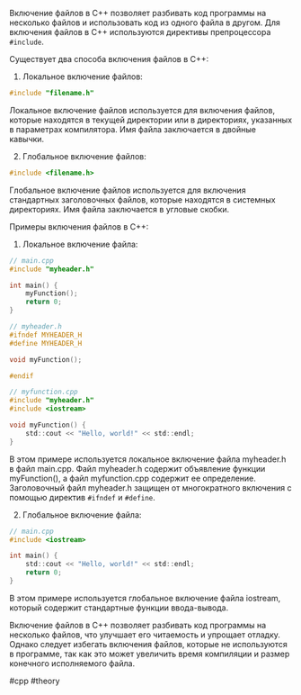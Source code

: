 Включение файлов в C++ позволяет разбивать код программы на несколько файлов и использовать код из одного файла в другом. Для включения файлов в C++ используются директивы препроцессора `#include`.

Существует два способа включения файлов в C++:

1. Локальное включение файлов:
```c
#include "filename.h"
```
Локальное включение файлов используется для включения файлов, которые находятся в текущей директории или в директориях, указанных в параметрах компилятора. Имя файла заключается в двойные кавычки.

2. Глобальное включение файлов:
```c
#include <filename.h>
```
Глобальное включение файлов используется для включения стандартных заголовочных файлов, которые находятся в системных директориях. Имя файла заключается в угловые скобки.

Примеры включения файлов в C++:

1. Локальное включение файла:
```c
// main.cpp
#include "myheader.h"

int main() {
    myFunction();
    return 0;
}

// myheader.h
#ifndef MYHEADER_H
#define MYHEADER_H

void myFunction();

#endif

// myfunction.cpp
#include "myheader.h"
#include <iostream>

void myFunction() {
    std::cout << "Hello, world!" << std::endl;
}
```
В этом примере используется локальное включение файла myheader.h в файл main.cpp. Файл myheader.h содержит объявление функции myFunction(), а файл myfunction.cpp содержит ее определение. Заголовочный файл myheader.h защищен от многократного включения с помощью директив `#ifndef` и `#define`.

2. Глобальное включение файла:
```c
// main.cpp
#include <iostream>

int main() {
    std::cout << "Hello, world!" << std::endl;
    return 0;
}
```
В этом примере используется глобальное включение файла iostream, который содержит стандартные функции ввода-вывода.

Включение файлов в C++ позволяет разбивать код программы на несколько файлов, что улучшает его читаемость и упрощает отладку. Однако следует избегать включения файлов, которые не используются в программе, так как это может увеличить время компиляции и размер конечного исполняемого файла.

#cpp #theory 